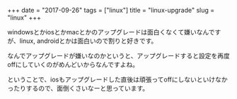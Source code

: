 +++
date = "2017-09-26"
tags = ["linux"]
title = "linux-upgrade"
slug = "linux"
+++

windowsとかiosとかmacとかのアップグレードは面白くなくて嫌いなんですが、linux, androidとかは面白いので割りと好きです。

なんでアップグレードが嫌いなのかというと、アップグレードすると設定を再度offにしていくのがめんどいからなんですよね。

ということで、iosもアップグレードした直後は頑張ってoffにしないといけなかったりするので、面倒くさいなーと思っています。
	  
